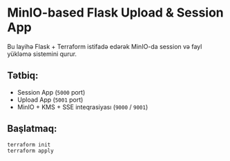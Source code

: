 # MinIO-based Flask Upload & Session App

Bu layihə Flask + Terraform istifadə edərək MinIO-da session və fayl yükləmə sistemini qurur.

## Tətbiq:
- Session App (`5000` port)
- Upload App (`5001` port)
- MinIO + KMS + SSE inteqrasiyası (`9000` / `9001`)

## Başlatmaq:
```bash
terraform init
terraform apply

